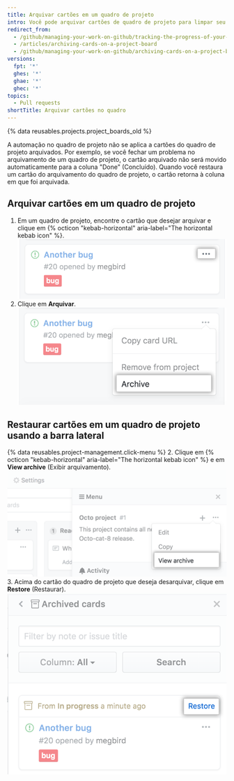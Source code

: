```yaml
---
title: Arquivar cartões em um quadro de projeto
intro: Você pode arquivar cartões de quadro de projeto para limpar seu fluxo de trabalho sem perder o contexto histórico de um projeto.
redirect_from:
  - /github/managing-your-work-on-github/tracking-the-progress-of-your-work-with-project-boards/archiving-cards-on-a-project-board
  - /articles/archiving-cards-on-a-project-board
  - /github/managing-your-work-on-github/archiving-cards-on-a-project-board
versions:
  fpt: '*'
  ghes: '*'
  ghae: '*'
  ghec: '*'
topics:
  - Pull requests
shortTitle: Arquivar cartões no quadro
---
```


{% data reusables.projects.project_boards_old %}

A automação no quadro de projeto não se aplica a cartões do quadro de projeto arquivados. Por exemplo, se você fechar um problema no arquivamento de um quadro de projeto, o cartão arquivado não será movido automaticamente para a coluna "Done" (Concluído). Quando você restaura um cartão do arquivamento do quadro de projeto, o cartão retorna à coluna em que foi arquivada.

## Arquivar cartões em um quadro de projeto

1. Em um quadro de projeto, encontre o cartão que desejar arquivar e clique em {% octicon "kebab-horizontal" aria-label="The horizontal kebab icon" %}. ![Lista de opções para edição de um cartão do quadro de projeto](/assets/images/help/projects/select-archiving-options-project-board-card.png)
2. Clique em **Arquivar**. ![Opção de seleção de arquivamento no menu](/assets/images/help/projects/archive-project-board-card.png)

## Restaurar cartões em um quadro de projeto usando a barra lateral

{% data reusables.project-management.click-menu %}
2. Clique em {% octicon "kebab-horizontal" aria-label="The horizontal kebab icon" %} e em **View archive** (Exibir arquivamento). ![Opção de seleção de exibição de arquivamento no menu](/assets/images/help/projects/select-view-archive-option-project-board-card.png)
3. Acima do cartão do quadro de projeto que deseja desarquivar, clique em **Restore** (Restaurar). ![Seleção da restauração do cartão do quadro de projeto](/assets/images/help/projects/restore-card.png)
